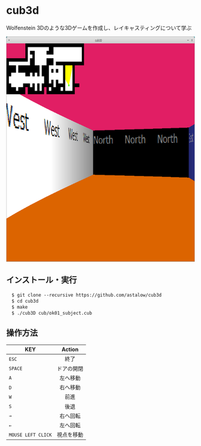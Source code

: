 # cub3d
Wolfenstein 3Dのような3Dゲームを作成し、レイキャスティングについて学ぶ

<img src="https://github.com/astalow/cub3d/blob/master/preview.png" width=700 height=600/>

## インストール・実行
```
  $ git clone --recursive https://github.com/astalow/cub3d
  $ cd cub3d
  $ make
  $ ./cub3D cub/ok01_subject.cub
```

## 操作方法

| KEY           | Action        |
| ------------- |:-------------:|
| `ESC`         | 終了     |
| `SPACE`   | ドアの開閉         |
| `A`           | 左へ移動     |
| `D`           | 右へ移動    |
| `W`           | 前進  |
| `S`           | 後退 |
| `→`           | 右へ回転   |
| `←`           | 左へ回転     |
| `MOUSE LEFT CLICK`           |視点を移動|
